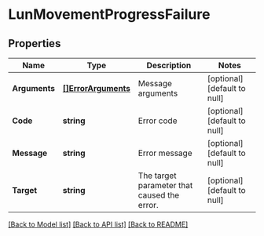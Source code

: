 # LunMovementProgressFailure

## Properties
Name | Type | Description | Notes
------------ | ------------- | ------------- | -------------
**Arguments** | [**[]ErrorArguments**](error_arguments.md) | Message arguments | [optional] [default to null]
**Code** | **string** | Error code | [optional] [default to null]
**Message** | **string** | Error message | [optional] [default to null]
**Target** | **string** | The target parameter that caused the error. | [optional] [default to null]

[[Back to Model list]](../README.md#documentation-for-models) [[Back to API list]](../README.md#documentation-for-api-endpoints) [[Back to README]](../README.md)



